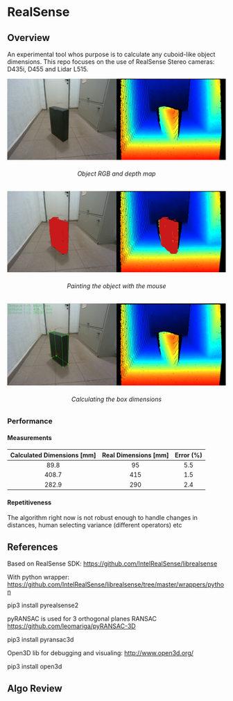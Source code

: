 # RealSense

## Overview

An experimental tool whos purpose is to calculate any cuboid-like object
dimensions. This repo focuses on the use of RealSense Stereo cameras:
D435i, D455 and Lidar L515.

<p align="center">
<img src="images/1.png" >
</p>
<h6 align="center">Object RGB and depth map</h6>

<p align="center">
<img src="images/2.png" >
</p>
<h6 align="center">Painting the object with the mouse</h6>

<p align="center">
<img src="images/3.png" >
</p>
<h6 align="center">Calculating the box dimensions</h6>

### Performance
#### Measurements
Calculated Dimensions [mm] | Real Dimensions [mm] | Error (%)
:---:|:---:|:---:
89.8 | 95 | 5.5
408.7 | 415 | 1.5
282.9 | 290 | 2.4

#### Repetitiveness
The algorithm right now is not robust enough to handle changes in
distances, human selecting variance (different operators) etc

## References
Based on RealSense SDK:
https://github.com/IntelRealSense/librealsense

With python wrapper:
https://github.com/IntelRealSense/librealsense/tree/master/wrappers/python

pip3 install pyrealsense2

pyRANSAC is used for 3 orthogonal planes RANSAC
https://github.com/leomariga/pyRANSAC-3D

pip3 install pyransac3d

Open3D lib for debugging and visualing:
http://www.open3d.org/

pip3 install open3d

## Algo Review